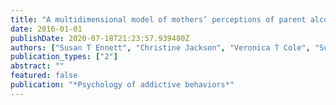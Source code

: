 ```yaml
---
title: "A multidimensional model of mothers’ perceptions of parent alcohol socialization and adolescent alcohol misuse."
date: 2016-01-01
publishDate: 2020-07-18T21:23:57.939480Z
authors: ["Susan T Ennett", "Christine Jackson", "Veronica T Cole", "Susan Haws", "Vangie A Foshee", "Heathe Luz McNaughton Reyes", "Alison Reimuller Burns", "Melissa J Cox", "Li Cai"]
publication_types: ["2"]
abstract: ""
featured: false
publication: "*Psychology of addictive behaviors*"
---
```


